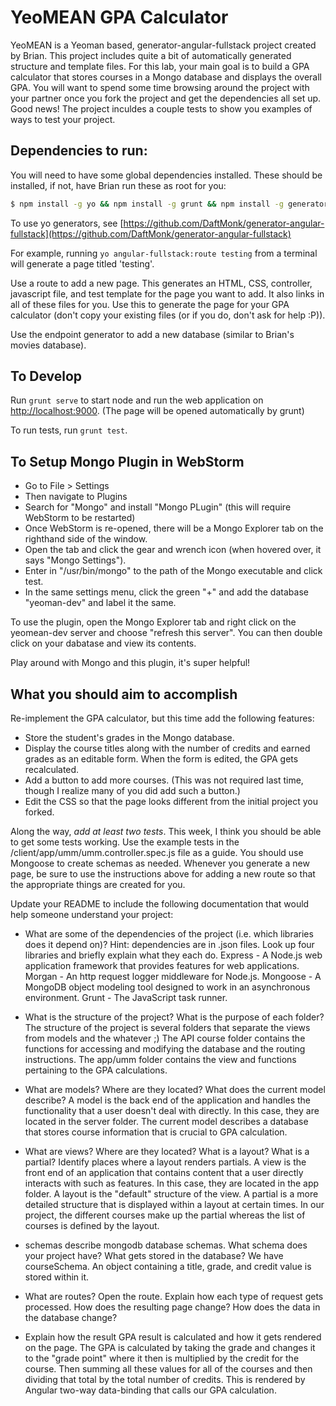 YeoMEAN GPA Calculator
======================

YeoMEAN is a Yeoman based, generator-angular-fullstack project created by Brian. This project includes quite a bit of automatically generated structure and template files. For this lab, your main goal is to build a GPA calculator that stores courses in a Mongo database and displays the overall GPA. You will want to spend some time browsing around the project with your partner once you fork the project and get the dependencies all set up. Good news! The project inculdes a couple tests to show you examples of ways to test your project.

## Dependencies to run:

You will need to have some global dependencies installed. These should be installed, if not, have Brian run these as root for you:

```sh
$ npm install -g yo && npm install -g grunt && npm install -g generator-angular-fullstack
```

To use yo generators, see [https://github.com/DaftMonk/generator-angular-fullstack](https://github.com/DaftMonk/generator-angular-fullstack)

For example, running ```yo angular-fullstack:route testing``` from a terminal will generate a page titled 'testing'.

Use a route to add a new page. This generates an HTML, CSS, controller, javascript file, and test template for the page you want to add. It also links in all of these files for you. Use this to generate the page for your GPA calculator (don't copy your existing files (or if you do, don't ask for help :P)).

Use the endpoint generator to add a new database (similar to Brian's movies database).

## To Develop

Run ```grunt serve``` to start node and run the web application on [http://localhost:9000](http://localhost:9000). (The page will be opened automatically by grunt)

To run tests, run ```grunt test```.

## To Setup Mongo Plugin in WebStorm

* Go to File > Settings
* Then navigate to Plugins
* Search for "Mongo" and install "Mongo PLugin" (this will require WebStorm to be restarted)
* Once WebStorm is re-opened, there will be a Mongo Explorer tab on the righthand side of the window.
* Open the tab and click the gear and wrench icon (when hovered over, it says "Mongo Settings").
* Enter in "/usr/bin/mongo" to the path of the Mongo executable and click test.
* In the same settings menu, click the green "+" and add the database "yeoman-dev" and label it the same.

To use the plugin, open the Mongo Explorer tab and right click on the yeomean-dev server and choose "refresh this server". You can then double click on your dabatase and view its contents.

Play around with Mongo and this plugin, it's super helpful!

## What you should aim to accomplish

Re-implement the GPA calculator, but this time add the following features:
* Store the student's grades in the Mongo database.
* Display the course titles along with the number of credits and earned grades as an editable form. When the form is edited, the GPA gets recalculated.
* Add a button to add more courses. (This was not required last time, though I realize many of you did add such a button.)
* Edit the CSS so that the page looks different from the initial project you forked.

Along the way, *add at least two tests*. This week, I think you should be able to get some tests working. Use the example tests in the /client/app/umm/umm.controller.spec.js file as a guide. You should use Mongoose to create schemas as needed. Whenever you generate a new page, be sure to use the instructions above for adding a new route so that the appropriate things are created for you.

Update your README to include the following documentation that would help someone understand your project:
* What are some of the dependencies of the project (i.e. which libraries does it depend on)? Hint: dependencies are in .json files. Look up four libraries and briefly explain what they each do.
    Express - A Node.js web application framework that provides features for web applications.
    Morgan - An http request logger middleware for Node.js.
    Mongoose - A MongoDB object modeling tool designed to work in an asynchronous environment.
    Grunt - The JavaScript task runner.

* What is the structure of the project? What is the purpose of each folder?
    The structure of the project is several folders that separate the views from models and the whatever ;)
    The API course folder contains the functions for accessing and modifying the database and the routing instructions.
    The app/umm folder contains the view and functions pertaining to the GPA calculations.

* What are models? Where are they located? What does the current model describe?
    A model is the back end of the application and handles the functionality that a user doesn't deal with directly. In this case, they are located in the server folder.
    The current model describes a database that stores course information that is crucial to GPA calculation.

* What are views? Where are they located? What is a layout? What is a partial? Identify places where a layout renders partials.
    A view is the front end of an application that contains content that a user directly interacts with such as features. In this case, they are located in the app folder.
    A layout is the "default" structure of the view. A partial is a more detailed structure that is displayed within a layout at certain times. In our project, the different
        courses make up the partial whereas the list of courses is defined by the layout.

* schemas describe mongodb database schemas. What schema does your project have? What gets stored in the database?
    We have courseSchema. An object containing a title, grade, and credit value is stored within it.

* What are routes? Open the route. Explain how each type of request gets processed. How does the resulting page change? How does the data in the database change?


* Explain how the result GPA result is calculated and how it gets rendered on the page.
    The GPA is calculated by taking the grade and changes it to the "grade point" where it then is multiplied by the credit for the course. Then summing all these values for all of the courses and then dividing that total by the total number of credits. This is rendered by Angular two-way data-binding that calls our GPA calculation.

